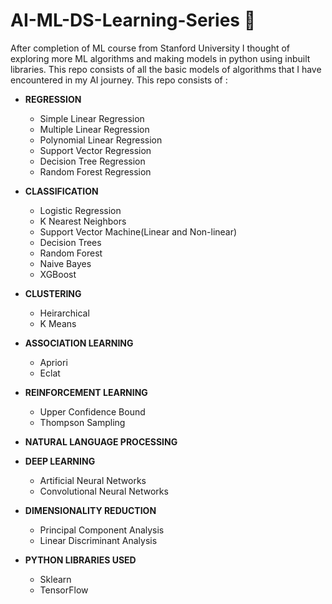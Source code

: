 # AI-ML-DS-Learning-Series 🤖

After completion of ML course from Stanford University I thought of exploring more ML algorithms and making models in python using inbuilt libraries. This repo consists of all the basic models of algorithms that I have encountered in my AI journey. 
This repo consists of : 

- **REGRESSION**
  - Simple Linear Regression
  - Multiple Linear Regression
  - Polynomial Linear Regression
  - Support Vector Regression
  - Decision Tree Regression
  - Random Forest Regression
 
- **CLASSIFICATION**
  - Logistic Regression
  - K Nearest Neighbors
  - Support Vector Machine(Linear and Non-linear)
  - Decision Trees
  - Random Forest
  - Naive Bayes
  - XGBoost
 
- **CLUSTERING**
  - Heirarchical 
  - K Means
 
- **ASSOCIATION LEARNING**
  - Apriori
  - Eclat

- **REINFORCEMENT LEARNING**
  - Upper Confidence Bound
  - Thompson Sampling

- **NATURAL LANGUAGE PROCESSING**

- **DEEP LEARNING**
  - Artificial Neural Networks
  - Convolutional Neural Networks

- **DIMENSIONALITY REDUCTION**
  - Principal Component Analysis
  - Linear Discriminant Analysis

- **PYTHON LIBRARIES USED**
  - Sklearn
  - TensorFlow
